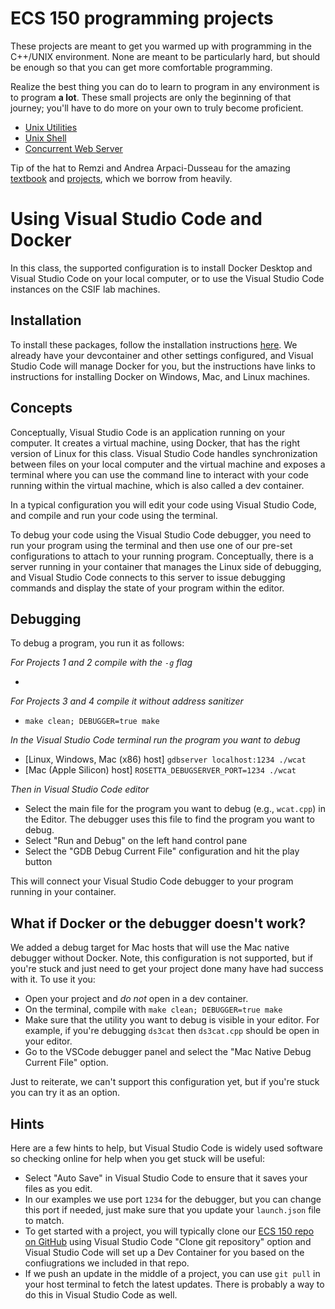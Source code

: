 # ECS 150 programming projects

These projects are meant to get you warmed up with programming in the C++/UNIX
environment. None are meant to be particularly hard, but should be enough so
that you can get more comfortable programming. 

Realize the best thing you can do to learn to program in any environment is to
program **a lot**. These small projects are only the beginning of that
journey; you'll have to do more on your own to truly become proficient.

* [Unix Utilities](project1)
* [Unix Shell](project2)
* [Concurrent Web Server](project3)

Tip of the hat to Remzi and Andrea Arpaci-Dusseau for the amazing
[textbook](https://pages.cs.wisc.edu/~remzi/OSTEP/) and
[projects](https://github.com/remzi-arpacidusseau/ostep-projects),
which we borrow from heavily.

# Using Visual Studio Code and Docker

In this class, the supported configuration is to install Docker Desktop and Visual
Studio Code on your local computer, or to use the Visual Studio Code instances
on the CSIF lab machines.

## Installation
To install these packages, follow the installation instructions [here](https://code.visualstudio.com/docs/devcontainers/containers).
We already have your devcontainer and other settings configured, and Visual Studio
Code will manage Docker for you, but the instructions have links to instructions for
installing Docker on Windows, Mac, and Linux machines.

## Concepts
Conceptually, Visual Studio Code is an application running on your computer. It creates a virtual machine,
using Docker, that has the right version of Linux for this class. Visual Studio Code
handles synchronization between files on your local computer and the virtual machine
and exposes a terminal where you can use the command line to interact with your code
running within the virtual machine, which is also called a dev container.

In a typical configuration you will edit your code using Visual Studio Code, and
compile and run your code using the terminal.

To debug your code using the Visual Studio Code debugger, you need to run your
program using the terminal and then use one of our pre-set configurations to
attach to your running program. Conceptually, there is a server running in your
container that manages the Linux side of debugging, and Visual Studio Code connects
to this server to issue debugging commands and display the state of your program
within the editor.

## Debugging
To debug a program, you run it as follows:

_For Projects 1 and 2 compile with the `-g` flag_
* ```g++ -g -o wcat -Wall -Werror wcat.cpp

_For Projects 3 and 4 compile it without address sanitizer_
* ```make clean; DEBUGGER=true make```

_In the Visual Studio Code terminal run the program you want to debug_
* [Linux, Windows, Mac (x86) host] ```gdbserver localhost:1234 ./wcat```
* [Mac (Apple Silicon) host] ```ROSETTA_DEBUGSERVER_PORT=1234 ./wcat```

_Then in Visual Studio Code editor_
* Select the main file for the program you want to debug (e.g., `wcat.cpp`) in the Editor. The debugger uses this file to find the program you want to debug.
* Select "Run and Debug" on the left hand control pane
* Select the "GDB Debug Current File" configuration and hit the play button

This will connect your Visual Studio Code debugger to your program running in your container.

## What if Docker or the debugger doesn't work?

We added a debug target for Mac hosts that will use the Mac native
debugger without Docker. Note, this configuration is not supported,
but if you're stuck and just need to get your project done many have
had success with it. To use it you:
* Open your project and _do not_ open in a dev container.
* On the terminal, compile with `make clean; DEBUGGER=true make`
* Make sure that the utility you want to debug is visible in your editor. For example, if you're debugging `ds3cat` then `ds3cat.cpp` should be open in your editor.
* Go to the VSCode debugger panel and select the "Mac Native Debug Current File" option.

Just to reiterate, we can't support this configuration yet, but if you're stuck you can try it as an option.

## Hints
Here are a few hints to help, but Visual Studio Code is widely used software so checking
online for help when you get stuck will be useful:
* Select "Auto Save" in Visual Studio Code to ensure that it saves your files as you edit.
* In our examples we use port `1234` for the debugger, but you can change this port if needed, just make sure that you update your `launch.json` file to match.
* To get started with a project, you will typically clone our [ECS 150 repo on GitHub](https://github.com/kingst/ecs150-projects) using Visual Studio Code "Clone git repository" option and Visual Studio Code will set up a Dev Container for you based on the confiugrations we included in that repo.
* If we push an update in the middle of a project, you can use `git pull` in your host terminal to fetch the latest updates. There is probably a way to do this in Visual Studio Code as well.